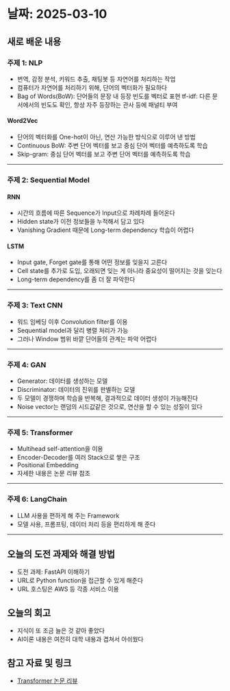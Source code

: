 # 날짜: 2025-03-10

## 새로 배운 내용
### 주제 1: NLP
- 번역, 감정 분석, 키워드 추출, 채팅봇 등 자연어를 처리하는 작업
- 컴퓨터가 자연어를 처리하기 위해, 단어의 벡터화가 필요하다
- Bag of Words(BoW): 단어들의 문장 내 등장 빈도를 벡터로 표현
  tf-idf: 다른 문서에서의 빈도도 확인, 항상 자주 등장하는 관사 등에 패널티 부여
#### Word2Vec
- 단어의 벡터화를 One-hot이 아닌, 연산 가능한 방식으로 이루어 낸 방법
- Continuous BoW: 주변 단어 벡터를 보고 중심 단어 벡터를 예측하도록 학습
- Skip-gram: 중심 단어 벡터를 보고 주변 단어 벡터를 예측하도록 학습

---

### 주제 2: Sequential Model
#### RNN
- 시간의 흐름에 따른 Sequence가 Input으로 차례차례 들어온다
- Hidden state가 이전 정보들을 누적해서 담고 있다
- Vanishing Gradient 때문에 Long-term dependency 학습이 어렵다

#### LSTM
- Input gate, Forget gate를 통해 어떤 정보를 잊을지 고른다
- Cell state를 추가로 도입, 오래되면 잊는 게 아니라 중요성이 떨어지는 것을 잊는다
- Long-term dependency를 좀 더 잘 파악한다

---

### 주제 3: Text CNN
- 워드 임베딩 이후 Convolution filter를 이용
- Sequential model과 달리 병렬 처리가 가능
- 그러나 Window 범위 바깥 단어들의 관계는 파악 어렵다

---

### 주제 4: GAN
- Generator: 데이터를 생성하는 모델
- Discriminator: 데이터의 진위를 판별하는 모델
- 두 모델이 경쟁하며 학습을 반복해, 결과적으로 데이터 생성이 가능해진다
- Noise vector는 랜덤의 시드값같은 것으로, 연산을 할 수 있는 성질이 있다

---

### 주제 5: Transformer
- Multihead self-attention을 이용
- Encoder-Decoder를 여러 Stack으로 쌓은 구조
- Positional Embedding
- 자세한 내용은 논문 리뷰 참조

---

### 주제 6: LangChain
- LLM 사용을 편하게 해 주는 Framework
- 모델 사용, 프롬프팅, 데이터 처리 등을 편리하게 해 준다

---

## 오늘의 도전 과제와 해결 방법
- 도전 과제: FastAPI 이해하기
- URL로 Python function을 접근할 수 있게 해준다
- URL 호스팅은 AWS 등 각종 서비스 이용

## 오늘의 회고
- 지식이 또 조금 늘은 것 같아 좋았다
- AI이론 내용은 여전히 대학 내용과 겹쳐서 아쉬웠다

## 참고 자료 및 링크
- [Transformer 논문 리뷰](https://m0n0rail.tistory.com/entry/%EB%85%BC%EB%AC%B8%EB%A6%AC%EB%B7%B0-Attention-Is-All-You-Need)
